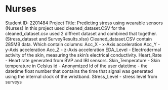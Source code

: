 # Nurses
Student ID: 2201484
Project Title: Predicting stress using wearable sensors (Nurses)
In this project used cleaned_dataset.CSV
for the cleaned_dataset.csv used 2 diffrent dataset and combined that together.(Stress_dataset and SurveyResults.xlsx)
Cleaned_dataset.CSV contain 285MB data. Which contain columns:
	Acc_X - x-Axis acceleration
  Acc_Y - y-Axis acceleration
  Acc_Z - z-Axis acceleration
  EDA_Level - Electrodermal activity of the skin, measuring the skin’s electrical conductivity.
  Heart_Rate - Heart rate generated from BVP and IBI sensors.
  Skin_Temperature - Skin temperature in Celsius
  id - Anonymized Id of the user
  datetime - the datetime float number that contains the time that signal was generated using the internal clock of the wristband.
  Stress_Level - stress level from surveys
